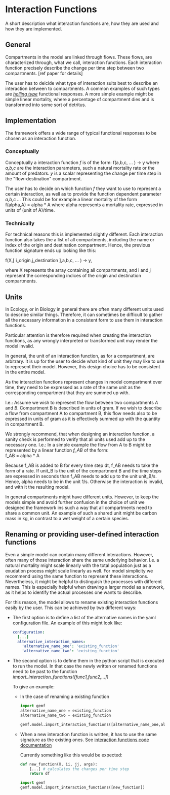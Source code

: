 # Interaction Functions
A short description what interaction functions are, how they are used and how 
they are implemented.

## General 
Compartments in the model are linked through flows.
These flows, are characterized through, what we call, interaction functions.
Each interaction function precisely describe the change per time step between
two compartments.
[ref paper for details]

The user has to deicide what type of interaction suits best to describe an
interaction between to compartments.
A common examples of such types are 
[*holling type*](https://en.wikipedia.org/wiki/Functional_response)
functional responses.
A more simple example might be simple linear mortality, where a percentage of 
compartment dies and is transformed into some sort of detritus.


## Implementation
The framework offers a wide range of typical functional responses to be chosen 
as an interaction function.

### Conceptually 
Conceptually a interaction function *f* is of the form:
f(a,b,c, ... ) -> y
where *a,b,c* are the interaction parameters, such a natural mortality rate or
the amount of predators. *y* is a scalar representing the change per time step
in the "flow-destination" compartment.

The user has to decide on which function *f* they want to use to represent a 
certain interaction, as well as to provide the function dependent parameter 
*a,b,c ...*
This could be for example a linear mortality of the form  
f(alpha,A) = alpha * A
where alpha represents a mortality rate, expressed in units of (unit of A)/time.

### Technically
For technical reasons this is implemented slightly different.
Each interaction function also takes the a list of all compartments, including
the name or index of the origin and destination compartment.
Hence, the previous function signature ends up looking like this:

f(X,[ i_origin,j_destination ],a,b,c, ... ) -> y,

where X represents the array containing all compartments, and i and j represent
the corresponding indices of the origin and destination compartments.

## Units
In Ecology, or in Biology in general there are often many different units used 
to describe similar things.
Therefore, it can sometimes be difficult to gather all the necessary information 
in a consistent form to use them in interaction functions.

Particular attention is therefore required when creating the interaction 
functions, as any wrongly interpreted or transformed unit may render the model 
invalid.

In general, the unit of an interaction function, as for a compartment, are 
arbitrary.
It is up for the user to decide what kind of unit they may like to use to 
represent their model.
However, this design choice has to be consistent in the entire model.

As the interaction functions represent changes in model compartment over time, 
they need to be expressed as a rate of the same unit as the corresponding 
compartment that they are summed up with.

I.e.: Assume we wish to represent the flow between two compartments *A* and *B*.
Compartment B is described in units of gram. If we wish to describe a flow from 
compartment A to compartment B, this flow needs also to be expressed in units of 
gram as it is effectively summed up with the quantity in compartment B.

We strongly recommend, that when designing an interaction function, a sanity 
check is performed to verify that all units used add up to the necessary one.
I.e.:
In a simple example the flow from A to B might be represented by a linear function *f_AB* of the form:  
f_AB = alpha * A

Because f_AB is added to B for every time step dt, f_AB needs to take the form of a rate. If unit_B is the unit of the compartment B and the time steps are expressed in seconds than f_AB needs to add up to the unit unit_B/s. Hence, alpha needs to be in the unit 1/s.
Otherwise the interaction is invalid, and with it the resulting model.


In general compartments might have different units.
However, to keep the models simple and avoid further confusion in the choice of unit we designed the framework ins such a way that all compartments need to share a common unit.
An example of such a shared unit might be carbon mass in kg, in contrast to a wet weight of a certain species. 


## Renaming or providing user-defined interaction functions 

Even a simple model can contain many different interactions. 
However, often many of those interaction share the same underlying behavior.
I.e. a natural mortality might scale linearly with the total population just as
a exudation process might scale linearly as well.
For model simplicity we recommend using the same function to represent these 
interactions. Nevertheless, it might be helpful to distinguish the processes 
with different names. This is especially helpful when drawing a larger model as
 a network, as it helps to identify the actual processes one wants to describe.

For this reason, the model allows to rename existing interaction functions 
easily by the user.
This can be achieved by two different ways:

* The first option is to define a list of the alternative names in the yaml
  configuration file. An example of this might look like:
  
  ``` yaml
  configuration:
    [...]
    alternative_interaction_names:
      'alternative_name_one': 'existing_function'
      'alternative_name_two': 'existing_function'
  ```

* The second option is to define them in the python script that is executed to run
  the model.
  In that case the newly written or renamed functions
  need to be past to the function *import_interaction_functions([func1,func2,...])*
  
  To give an example:
  * In the case of renaming a existing function
    ``` python
    import gemf
    alternative_name_one = existing_function
    alternative_name_two = existing_function
    
    gemf.model.import_interaction_functions([alternative_name_one,alternative_name_two])
    ```

  * When a new interaction function is written, it has to use the same signature
    as the existing ones. See [interaction functions code documentation](https://general-ecosystem-modeling-framework.readthedocs.io/en/latest/gemf.html#module-gemf.interaction_functions)
    
    Currently something like this would be expected:
    ```python
    def new_function(X, ii, jj, args):
        [...] # calculates the changes per time step
        return df
    
    import gemf
    gemf.model.import_interaction_functions([new_function])
